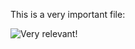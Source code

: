 <!-- Commenting your code is also very important! -->

This is a very important file:

![Very relevant!](https://i.kym-cdn.com/photos/images/newsfeed/001/838/613/45e.jpg)
